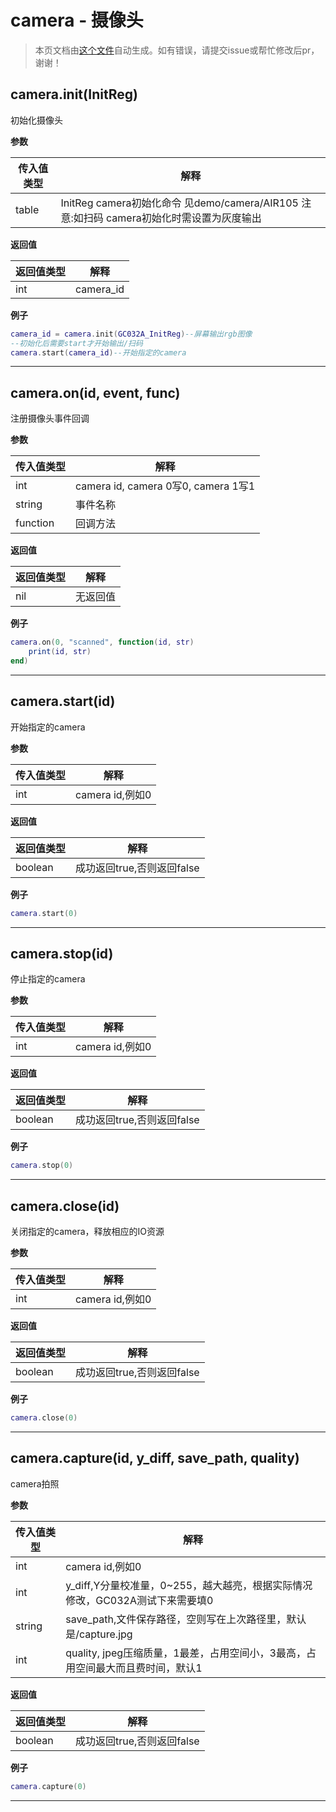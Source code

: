 # camera - 摄像头

> 本页文档由[这个文件](https://gitee.com/openLuat/LuatOS/tree/master/luat/../components/camera/luat_lib_camera.c)自动生成。如有错误，请提交issue或帮忙修改后pr，谢谢！

## camera.init(InitReg)

初始化摄像头

**参数**

|传入值类型|解释|
|-|-|
|table|InitReg camera初始化命令 见demo/camera/AIR105 注意:如扫码 camera初始化时需设置为灰度输出|

**返回值**

|返回值类型|解释|
|-|-|
|int|camera_id|

**例子**

```lua
camera_id = camera.init(GC032A_InitReg)--屏幕输出rgb图像
--初始化后需要start才开始输出/扫码
camera.start(camera_id)--开始指定的camera

```

---

## camera.on(id, event, func)

注册摄像头事件回调

**参数**

|传入值类型|解释|
|-|-|
|int|camera id, camera 0写0, camera 1写1|
|string|事件名称|
|function|回调方法|

**返回值**

|返回值类型|解释|
|-|-|
|nil|无返回值|

**例子**

```lua
camera.on(0, "scanned", function(id, str)
    print(id, str)
end)

```

---

## camera.start(id)

开始指定的camera

**参数**

|传入值类型|解释|
|-|-|
|int|camera id,例如0|

**返回值**

|返回值类型|解释|
|-|-|
|boolean|成功返回true,否则返回false|

**例子**

```lua
camera.start(0)

```

---

## camera.stop(id)

停止指定的camera

**参数**

|传入值类型|解释|
|-|-|
|int|camera id,例如0|

**返回值**

|返回值类型|解释|
|-|-|
|boolean|成功返回true,否则返回false|

**例子**

```lua
camera.stop(0)

```

---

## camera.close(id)

关闭指定的camera，释放相应的IO资源

**参数**

|传入值类型|解释|
|-|-|
|int|camera id,例如0|

**返回值**

|返回值类型|解释|
|-|-|
|boolean|成功返回true,否则返回false|

**例子**

```lua
camera.close(0)

```

---

## camera.capture(id, y_diff, save_path, quality)

camera拍照

**参数**

|传入值类型|解释|
|-|-|
|int|camera id,例如0|
|int|y_diff,Y分量校准量，0~255，越大越亮，根据实际情况修改，GC032A测试下来需要填0|
|string|save_path,文件保存路径，空则写在上次路径里，默认是/capture.jpg|
|int|quality, jpeg压缩质量，1最差，占用空间小，3最高，占用空间最大而且费时间，默认1|

**返回值**

|返回值类型|解释|
|-|-|
|boolean|成功返回true,否则返回false|

**例子**

```lua
camera.capture(0)

```

---

